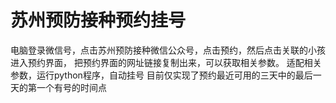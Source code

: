 # 苏州预防接种预约挂号
电脑登录微信号，点击苏州预防接种微信公众号，点击预约，然后点击关联的小孩进入预约界面，
把预约界面的网址链接复制出来，可以获取相关参数。
适配相关参数，运行python程序，自动挂号
目前仅实现了预约最近可用的三天中的最后一天的第一个有号的时间点

